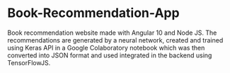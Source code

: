 # Book-Recommendation-App
Book recommendation website made with Angular 10 and Node JS. The recommendations are generated by a neural network, created and trained using Keras API in a Google Colaboratory notebook which was then converted into JSON format and used integrated in the backend using TensorFlowJS.
